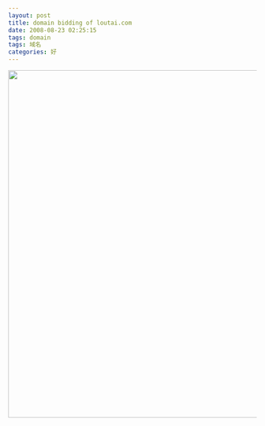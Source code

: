 ```yaml
---
layout: post
title: domain bidding of loutai.com
date: 2008-08-23 02:25:15
tags: domain
tags: 域名
categories: 好
---
```

<a href="http://blog.yeeh.org/wp-content/uploads/2008/08/loutai.jpg"><img src="http://blog.yeeh.org/wp-content/uploads/2008/08/loutai.jpg" alt="" title="loutai" width="555" height="706" class="alignleft size-full wp-image-1249" /></a>